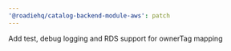 ```yaml
---
'@roadiehq/catalog-backend-module-aws': patch
---
```


Add test, debug logging and RDS support for ownerTag mapping
